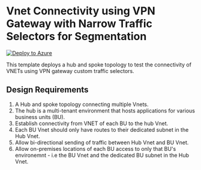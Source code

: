 # Vnet Connectivity using VPN Gateway with Narrow Traffic Selectors for Segmentation

[![Deploy to Azure](https://aka.ms/deploytoazurebutton)](https://portal.azure.com/#create/Microsoft.Template/uri/https%3A%2F%2Fraw.githubusercontent.com%2Fkayodenet%2Fazure-networking%2Fmaster%2Fpoc%2Fipsec-policy%2Farm%2Fazuredeploy.json)

This template deploys a hub and spoke topology to test the connectivity of VNETs using VPN gateway custom traffic selectors.

## Design Requirements
1. A Hub and spoke topology connecting multiple Vnets.
2. The hub is a multi-tenant environment that hosts applications for various business units (BU).
3. Establish connectivity from VNET of each BU to the hub Vnet.
4. Each BU Vnet should only have routes to their dedicated subnet in the Hub Vnet.
5. Allow bi-directional sending of traffic between Hub Vnet and BU Vnet.
6. Allow on-premises locations of each BU access to only that BU's environemnt - i.e the BU Vnet and the dedicated BU subnet in the Hub Vnet.
